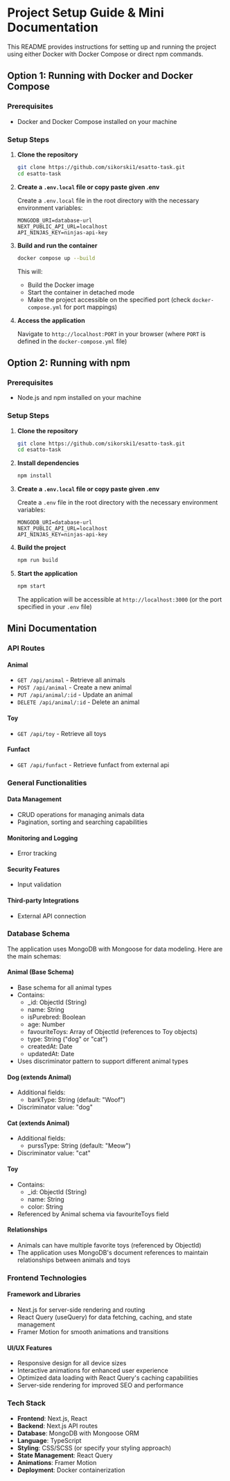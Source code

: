 # Project Setup Guide & Mini Documentation

This README provides instructions for setting up and running the project using either Docker with Docker Compose or direct npm commands.

## Option 1: Running with Docker and Docker Compose

### Prerequisites
- Docker and Docker Compose installed on your machine

### Setup Steps

1. **Clone the repository**
   ```bash
   git clone https://github.com/sikorski1/esatto-task.git
   cd esatto-task
   ```

2. **Create a `.env.local` file or copy paste given .env**
   
   Create a `.env.local` file in the root directory with the necessary environment variables:
   ```
   MONGODB_URI=database-url
   NEXT_PUBLIC_API_URL=localhost
   API_NINJAS_KEY=ninjas-api-key
   ```
   

4. **Build and run the container**
   ```bash
   docker compose up --build
   ```
   
   This will:
   - Build the Docker image
   - Start the container in detached mode
   - Make the project accessible on the specified port (check `docker-compose.yml` for port mappings)

5. **Access the application**
   
   Navigate to `http://localhost:PORT` in your browser (where `PORT` is defined in the `docker-compose.yml` file)

## Option 2: Running with npm

### Prerequisites
- Node.js and npm installed on your machine

### Setup Steps

1. **Clone the repository**
   ```bash
   git clone https://github.com/sikorski1/esatto-task.git
   cd esatto-task
   ```

2. **Install dependencies**
   ```bash
   npm install
   ```

3. **Create a `.env.local` file or copy paste given .env**
   
   Create a `.env` file in the root directory with the necessary environment variables:
   ```
   MONGODB_URI=database-url
   NEXT_PUBLIC_API_URL=localhost
   API_NINJAS_KEY=ninjas-api-key
   ```

4. **Build the project**
   ```bash
   npm run build
   ```

5. **Start the application**
   ```bash
   npm start
   ```
   
   The application will be accessible at `http://localhost:3000` (or the port specified in your `.env` file)

## Mini Documentation

### API Routes

#### Animal
- `GET /api/animal` - Retrieve all animals
- `POST /api/animal` - Create a new animal
- `PUT /api/animal/:id` - Update an animal
- `DELETE /api/animal/:id` - Delete an animal

#### Toy
- `GET /api/toy` - Retrieve all toys

#### Funfact
- `GET /api/funfact` - Retrieve funfact from external api

### General Functionalities

#### Data Management
- CRUD operations for managing animals data
- Pagination, sorting and searching capabilities

#### Monitoring and Logging
- Error tracking

#### Security Features
- Input validation

#### Third-party Integrations
- External API connection

### Database Schema

The application uses MongoDB with Mongoose for data modeling. Here are the main schemas:

#### Animal (Base Schema)
- Base schema for all animal types
- Contains: 
  - _id: ObjectId (String)
  - name: String
  - isPurebred: Boolean
  - age: Number
  - favouriteToys: Array of ObjectId (references to Toy objects)
  - type: String ("dog" or "cat")
  - createdAt: Date
  - updatedAt: Date
- Uses discriminator pattern to support different animal types

#### Dog (extends Animal)
- Additional fields: 
  - barkType: String (default: "Woof")
- Discriminator value: "dog"

#### Cat (extends Animal)
- Additional fields: 
  - purssType: String (default: "Meow")
- Discriminator value: "cat"

#### Toy
- Contains: 
  - _id: ObjectId (String)
  - name: String
  - color: String
- Referenced by Animal schema via favouriteToys field

#### Relationships
- Animals can have multiple favorite toys (referenced by ObjectId)
- The application uses MongoDB's document references to maintain relationships between animals and toys

### Frontend Technologies

#### Framework and Libraries
- Next.js for server-side rendering and routing
- React Query (useQuery) for data fetching, caching, and state management
- Framer Motion for smooth animations and transitions

#### UI/UX Features
- Responsive design for all device sizes
- Interactive animations for enhanced user experience
- Optimized data loading with React Query's caching capabilities
- Server-side rendering for improved SEO and performance

### Tech Stack
- **Frontend**: Next.js, React
- **Backend**: Next.js API routes
- **Database**: MongoDB with Mongoose ORM
- **Language**: TypeScript
- **Styling**: CSS/SCSS (or specify your styling approach)
- **State Management**: React Query
- **Animations**: Framer Motion
- **Deployment**: Docker containerization
